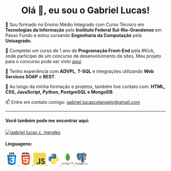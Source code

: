 <h1 align="center">Olá 👋, eu sou o Gabriel Lucas!</h1>

👤 Sou formado no Ensino Médio Integrado com Curso Técnico em **Tecnologias da Informação** pelo **Instituto Federal Sul-Rio-Grandense** em Passo Fundo e estou cursando **Engenharia da Computação** pela **Unisagrado**.

📄 Completei um curso de 1 ano de **Programação Front-End** pela #Kick, onde participei de um concurso de desenvolvimento de sites. Meu projeto para o concurso pode ser visto [aqui](https://github.com/gabrielmendes100/Gabriel-Lucas-Colangelo-Mendes-Concurso-Kick).

🤵 Tenho experiência com **ADVPL**, **T-SQL** e integrações utilizando **Web Services SOAP** e **REST**.

🌱 Ao longo da minha formação e projetos, também tive contato com: **HTML, CSS, JavaScript, Python, PostgreSQL e MongoDB**.

📫 Entre em contato comigo: <a href="mailto:gabriel.lucascolangelo@gmail.com">gabriel.lucascolangelo@gmail.com</a>

---

<h4 align="left">Você também pode me encontrar aqui:</h4>
<p align="left">
<a href="https://www.linkedin.com/in/gabriel-lucas-c-mendes/" target="blank">
<img align="center" src="https://raw.githubusercontent.com/rahuldkjain/github-profile-readme-generator/master/src/images/icons/Social/linked-in-alt.svg" alt="gabriel lucas c. mendes" height="30" width="40" />
</a>
</p>

<h4 align="left">Linguagens:</h4>
<p align="left">
<a href="https://www.w3schools.com/css/" target="_blank" rel="noreferrer">
<img src="https://raw.githubusercontent.com/devicons/devicon/master/icons/css3/css3-original-wordmark.svg" alt="css3" width="40" height="40"/>
</a>
<a href="https://www.w3.org/html/" target="_blank" rel="noreferrer">
<img src="https://raw.githubusercontent.com/devicons/devicon/master/icons/html5/html5-original-wordmark.svg" alt="html5" width="40" height="40"/>
</a>
<a href="https://developer.mozilla.org/en-US/docs/Web/JavaScript" target="_blank" rel="noreferrer">
<img src="https://raw.githubusercontent.com/devicons/devicon/master/icons/javascript/javascript-original.svg" alt="javascript" width="40" height="40"/>
</a>
<a href="https://www.python.org" target="_blank" rel="noreferrer">
<img src="https://raw.githubusercontent.com/devicons/devicon/master/icons/python/python-original.svg" alt="python" width="40" height="40"/>
</a>
<a href="https://www.mongodb.com/" target="_blank" rel="noreferrer">
<img src="https://raw.githubusercontent.com/devicons/devicon/master/icons/mongodb/mongodb-original-wordmark.svg" alt="mongodb" width="40" height="40"/>
</a>
<a href="https://www.postgresql.org" target="_blank" rel="noreferrer">
<img src="https://raw.githubusercontent.com/devicons/devicon/master/icons/postgresql/postgresql-original-wordmark.svg" alt="postgresql" width="40" height="40"/>
</a>
</p>

